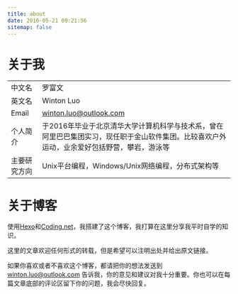 ```yaml
---
title: about
date: 2016-05-21 09:21:56
sitemap: false
---
```


# 关于我

||      |
|:--|:-------|
| 中文名 | 罗富文 |
| 英文名 | Winton Luo |
| Email | [winton.luo@outlook.com](mailto:winton.luo@outlook.com) |
| 个人简介 | 于2016年毕业于北京清华大学计算机科学与技术系，曾在阿里巴巴集团实习，现任职于金山软件集团。比较喜欢户外运动，业余爱好包括野营，攀岩，游泳等 |
| 主要研究方向 | Unix平台编程，Windows/Unix网络编程，分布式架构等|

# 关于博客
使用[Hexo](https://hexo.io/)和[Coding.net](https://coding.net/)，我搭建了这个博客，我打算在这里分享我平时自学的知识。

这里的文章欢迎任何形式的转载，但是希望可以注明出处并给出原文链接。

如果你喜欢或者不喜欢这个博客，都请把你的想法发送到 [winton.luo@outlook.com](mailto:winton.luo@outlook.com) 告诉我，你的意见和建议对我十分重要。你也可以在每篇文章底部的评论区留下你的问题，我会尽快回复。